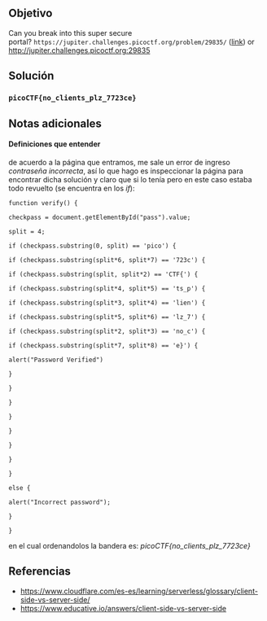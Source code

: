 ## Objetivo

Can you break into this super secure portal? `https://jupiter.challenges.picoctf.org/problem/29835/` ([link](https://jupiter.challenges.picoctf.org/problem/29835/)) or http://jupiter.challenges.picoctf.org:29835

## Solución

### `picoCTF{no_clients_plz_7723ce}`
 
## Notas adicionales

#### Definiciones que entender
de acuerdo a la página que entramos, me sale un error de ingreso *contraseña incorrecta*, así lo que hago es inspeccionar la página para encontrar dicha solución y claro que si lo tenía pero en este caso estaba todo revuelto (se encuentra en los *if*):
```
function verify() {

checkpass = document.getElementById("pass").value;

split = 4;

if (checkpass.substring(0, split) == 'pico') {

if (checkpass.substring(split*6, split*7) == '723c') {

if (checkpass.substring(split, split*2) == 'CTF{') {

if (checkpass.substring(split*4, split*5) == 'ts_p') {

if (checkpass.substring(split*3, split*4) == 'lien') {

if (checkpass.substring(split*5, split*6) == 'lz_7') {

if (checkpass.substring(split*2, split*3) == 'no_c') {

if (checkpass.substring(split*7, split*8) == 'e}') {

alert("Password Verified")

}

}

}

}

}

}

}

}

else {

alert("Incorrect password");

}

}
```

en el cual ordenandolos la bandera es:
*picoCTF{no_clients_plz_7723ce}*
## Referencias

- https://www.cloudflare.com/es-es/learning/serverless/glossary/client-side-vs-server-side/
- https://www.educative.io/answers/client-side-vs-server-side